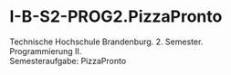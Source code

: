 # I-B-S2-PROG2.PizzaPronto
Technische Hochschule Brandenburg. 
2. Semester.  
Programmierung II.  
Semesteraufgabe: PizzaPronto

